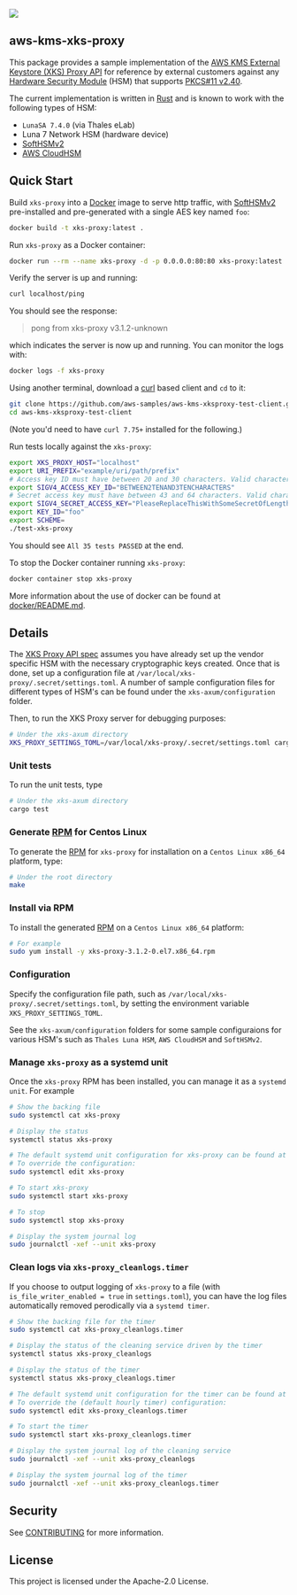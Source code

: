 ![](https://github.com/aws-samples/aws-kms-xks-proxy/actions/workflows/makefile.yml/badge.svg)

## aws-kms-xks-proxy

This package provides a sample implementation of the [AWS KMS External Keystore (XKS) Proxy API](https://github.com/aws/aws-kms-xksproxy-api-spec) for reference by external customers against any [Hardware Security Module](https://en.wikipedia.org/wiki/Hardware_security_module) (HSM) that supports [PKCS#11 v2.40](http://docs.oasis-open.org/pkcs11/pkcs11-base/v2.40/os/pkcs11-base-v2.40-os.html).

The current implementation is written in [Rust](https://www.rust-lang.org/) and is known to work with the following types of HSM:
* `LunaSA 7.4.0` (via Thales eLab)
* Luna 7 Network HSM (hardware device)
* [SoftHSMv2](https://github.com/opendnssec/SoftHSMv2)
* [AWS CloudHSM](https://aws.amazon.com/cloudhsm/)

## Quick Start

Build `xks-proxy` into a [Docker](https://www.docker.com/) image to serve http traffic, with [SoftHSMv2](https://github.com/opendnssec/SoftHSMv2) pre-installed and pre-generated with a single AES key named `foo`:
```bash
docker build -t xks-proxy:latest .
```
Run `xks-proxy` as a Docker container:
```bash
docker run --rm --name xks-proxy -d -p 0.0.0.0:80:80 xks-proxy:latest
```
Verify the server is up and running:
```bash
curl localhost/ping
```
You should see the response:

>pong from xks-proxy v3.1.2-unknown

which indicates the server is now up and running.  You can monitor the logs with:
```bash
docker logs -f xks-proxy
```
Using another terminal, download a [curl](https://curl.se/) based client and `cd` to it:
``` bash
git clone https://github.com/aws-samples/aws-kms-xksproxy-test-client.git
cd aws-kms-xksproxy-test-client
```
(Note you'd need to have `curl 7.75+` installed for the following.)

Run tests locally against the `xks-proxy`:
```bash
export XKS_PROXY_HOST="localhost"
export URI_PREFIX="example/uri/path/prefix"
# Access key ID must have between 20 and 30 characters. Valid characters are uppercase A-Z and 2-7
export SIGV4_ACCESS_KEY_ID="BETWEEN2TENAND3TENCHARACTERS"
# Secret access key must have between 43 and 64 characters. Valid characters are a-z, A-Z, 0-9, /, +, and =
export SIGV4_SECRET_ACCESS_KEY="PleaseReplaceThisWithSomeSecretOfLength43To64"
export KEY_ID="foo"
export SCHEME=
./test-xks-proxy
```
You should see `All 35 tests PASSED` at the end.

To stop the Docker container running `xks-proxy`:
```bash
docker container stop xks-proxy
```
More information about the use of docker can be found at [docker/README.md](docker/README.md).

## Details

The [XKS Proxy API spec](https://github.com/aws/aws-kms-xksproxy-api-spec) assumes you have already set up the vendor specific HSM with the necessary cryptographic keys created.  Once that is done, set up a configuration file at `/var/local/xks-proxy/.secret/settings.toml`.  A number of sample configuration files for different types of HSM's can be found under the `xks-axum/configuration` folder.

Then, to run the XKS Proxy server for debugging purposes:

```bash
# Under the xks-axum directory
XKS_PROXY_SETTINGS_TOML=/var/local/xks-proxy/.secret/settings.toml cargo run
```

### Unit tests

To run the unit tests, type
```bash
# Under the xks-axum directory
cargo test
```
### Generate [RPM](https://en.wikipedia.org/wiki/RPM_Package_Manager) for Centos Linux

To generate the [RPM](https://en.wikipedia.org/wiki/RPM_Package_Manager) for `xks-proxy` for installation on a `Centos Linux x86_64` platform, type:
```bash
# Under the root directory
make
```

### Install via RPM

To install the generated [RPM](https://en.wikipedia.org/wiki/RPM_Package_Manager) on a `Centos Linux x86_64` platform:
```bash
# For example
sudo yum install -y xks-proxy-3.1.2-0.el7.x86_64.rpm
```

### Configuration

Specify the configuration file path, such as `/var/local/xks-proxy/.secret/settings.toml`, by setting the environment variable `XKS_PROXY_SETTINGS_TOML`.

See the `xks-axum/configuration` folders for some sample configuraions for various HSM's such as `Thales Luna HSM`, `AWS CloudHSM` and `SoftHSMv2`.

### Manage `xks-proxy` as a systemd unit

Once the `xks-proxy` RPM has been installed, you can manage it as a `systemd unit`.  For example

```bash
# Show the backing file
sudo systemctl cat xks-proxy

# Display the status
systemctl status xks-proxy

# The default systemd unit configuration for xks-proxy can be found at /etc/systemd/system/xks-proxy.service.
# To override the configuration:
sudo systemctl edit xks-proxy

# To start xks-proxy
sudo systemctl start xks-proxy

# To stop
sudo systemctl stop xks-proxy

# Display the system journal log
sudo journalctl -xef --unit xks-proxy
```

### Clean logs via `xks-proxy_cleanlogs.timer`

If you choose to output logging of `xks-proxy` to a file (with `is_file_writer_enabled = true` in `settings.toml`), you can have the log files automatically removed perodically via a `systemd timer`.

```bash
# Show the backing file for the timer
sudo systemctl cat xks-proxy_cleanlogs.timer

# Display the status of the cleaning service driven by the timer
systemctl status xks-proxy_cleanlogs

# Display the status of the timer
systemctl status xks-proxy_cleanlogs.timer

# The default systemd unit configuration for the timer can be found at /etc/systemd/system/xks-proxy_cleanlogs.timer.
# To override the (default hourly timer) configuration:
sudo systemctl edit xks-proxy_cleanlogs.timer

# To start the timer
sudo systemctl start xks-proxy_cleanlogs.timer

# Display the system journal log of the cleaning service
sudo journalctl -xef --unit xks-proxy_cleanlogs

# Display the system journal log of the timer
sudo journalctl -xef --unit xks-proxy_cleanlogs.timer
```

## Security

See [CONTRIBUTING](CONTRIBUTING.md#security-issue-notifications) for more information.

## License

This project is licensed under the Apache-2.0 License.
